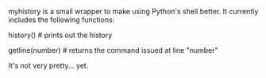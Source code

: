 myhistory is a small wrapper to make using Python's shell better. It currently includes the following functions:

history()              # prints out the history

getline(number)        # returns the command issued at line "number"

It's not very pretty... yet.
